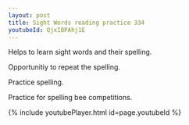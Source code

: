 ```yaml
---
layout: post
title: Sight Words reading practice 334
youtubeId: QjxIBPAhj1E
---
```

 
 
Helps to learn sight words and their spelling.

Opportunitiy to repeat the spelling. 

Practice spelling. 
 
Practice for spelling bee competitions. 
 
{% include youtubePlayer.html id=page.youtubeId %}
 
 
